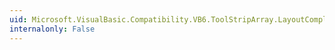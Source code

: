 ```yaml
---
uid: Microsoft.VisualBasic.Compatibility.VB6.ToolStripArray.LayoutCompleted
internalonly: False
---
```

